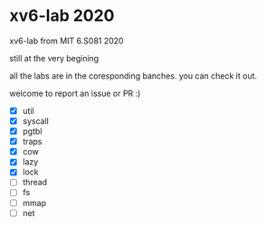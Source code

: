 # xv6-lab 2020

xv6-lab from MIT 6.S081 2020

still at the very begining

all the labs are in the coresponding banches. you can check it out.

welcome to report an issue or PR :)

- [x] util
- [x] syscall
- [x] pgtbl
- [x] traps
- [x] cow
- [x] lazy
- [x] lock
- [ ] thread
- [ ] fs
- [ ] mmap
- [ ] net
